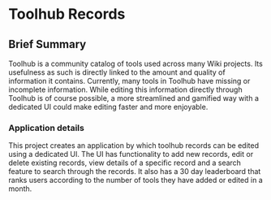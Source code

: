 # Toolhub Records



## Brief Summary

Toolhub is a community catalog of tools used across many Wiki projects. Its usefulness as such is directly linked to the amount and quality of information it contains. Currently, many tools in Toolhub have missing or incomplete information. While editing this information directly through Toolhub is of course possible, a more streamlined and gamified way with a dedicated UI could make editing faster and more enjoyable.

### Application details

This project creates an application by which toolhub records can be edited using a dedicated UI. The UI has functionality to add new records, edit or delete existing records, view details of a specific record and a search feature to search through the records. It also has a 30 day leaderboard that ranks users according to the number of tools they have added or edited in a month. 
